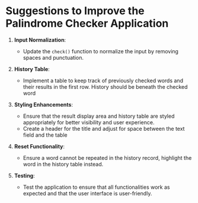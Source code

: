 # Suggestions to Improve the Palindrome Checker Application

1. **Input Normalization**:
   - Update the `check()` function to normalize the input by removing spaces and punctuation.

2. **History Table**:
   - Implement a table to keep track of previously checked words and their results in the first row. History should be beneath the checked word

3. **Styling Enhancements**:
   - Ensure that the result display area and history table are styled appropriately for better visibility and user experience.
   - Create a header for the title and adjust for space between the text field and the table


4. **Reset Functionality**:
   - Ensure a word cannot be repeated in the history record, highlight the word in the history table instead. 


5. **Testing**:
   - Test the application to ensure that all functionalities work as expected and that the user interface is user-friendly.
 

